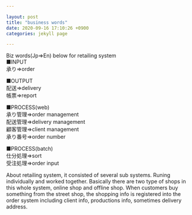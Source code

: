 ```yaml
---

layout: post  
title: "business words"  
date: 2020-09-16 17:10:26 +0900  
categories: jekyll page

---
```

Biz words(Jp⇒En) below for retailing system  
■INPUT  
承り⇒order  

■OUTPUT  
配送⇒delivery  
帳票⇒report  

■PROCESS(web)  
承り管理⇒order management  
配送管理⇒delivery management  
顧客管理⇒client management  
承り番号⇒order number  

■PROCESS(batch)  
仕分処理⇒sort  
受注処理⇒order input  

About retailing system, it consisted of several sub systems. Runing individually and worked together.
Basically there are two type of shops in this whole system, online shop and offline shop.
When customers buy something from the street shop, the shopping info is registered into the order system including client info, productions info, sometimes delivery address.